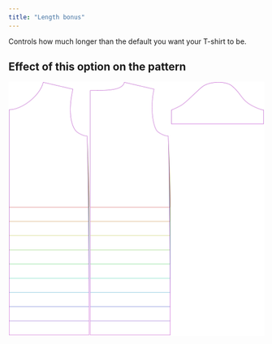 ```yaml
---
title: "Length bonus"
---
```


Controls how much longer than the default you want your T-shirt to be.

## Effect of this option on the pattern

![This image shows the effect of this option by superimposing several variants that have a different value for this option](teagan_lengthbonus_sample.svg "Effect of this option on the pattern")
